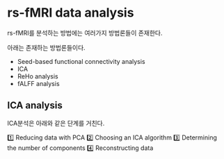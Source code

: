 # rs-fMRI data analysis

rs-fMRI를 분석하는 방법에는 여러가지 방법론들이 존재한다.

아래는 존재하는 방법론들이다.

* Seed-based functional connectivity analysis
* ICA
* ReHo analysis
* fALFF analysis

## ICA analysis

ICA분석은 아래와 같은 단계를 거친다.

1️⃣ Reducing data with PCA
2️⃣ Choosing an ICA algorithm
3️⃣ Determining the number of components
4️⃣ Reconstructing data
